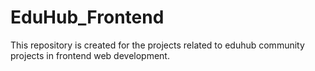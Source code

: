 # EduHub_Frontend
This repository is created for the projects related to eduhub community projects in frontend web development.
